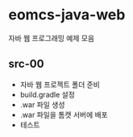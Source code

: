 # eomcs-java-web
자바 웹 프로그래밍 예제 모음

## src-00

- 자바 웹 프로젝트 폴더 준비
- build.gradle 설정
- .war 파일 생성
- .war 파일을 톰캣 서버에 배포
- 테스트